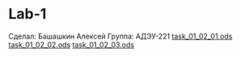 # Lab-1
Сделал: Башашкин Алексей
Группа: АДЭУ-221
[task_01_02_01.ods](https://github.com/Bashashkin/Lab-1/files/9527439/task_01_02_01.ods)
[task_01_02_02.ods](https://github.com/Bashashkin/Lab-1/files/9527442/task_01_02_02.ods)
[task_01_02_03.ods](https://github.com/Bashashkin/Lab-1/files/9527444/task_01_02_03.ods)
